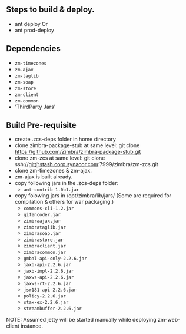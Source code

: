 ## Steps to build & deploy.
 - ant deploy
 Or
 - ant prod-deploy

## Dependencies
- `zm-timezones`
- `zm-ajax`
- `zm-taglib`
- `zm-soap`
- `zm-store`
- `zm-client`
- `zm-common`
- 'ThirdParty Jars'

## Build Pre-requisite
- create .zcs-deps folder in home directory
- clone zimbra-package-stub at same level: git clone https://github.com/Zimbra/zimbra-package-stub.git 
- clone zm-zcs at same level: git clone ssh://git@stash.corp.synacor.com:7999/zimbra/zm-zcs.git 
- clone zm-timezones & zm-ajax.
- zm-ajax is built already.
- copy following jars in the .zcs-deps folder:
    - `ant-contrib-1.0b1.jar`
- copy folowing jars in /opt/zimbra/lib/jars/ (Some are required for compilation & others for war packaging.)
    - `commons-cli-1.2.jar`
    - `gifencoder.jar`
    - `zimbraajax.jar`
    - `zimbrataglib.jar`
    - `zimbrasoap.jar`
	- `zimbrastore.jar`
	- `zimbraclient.jar`
    - `zimbracommon.jar`
    - `gmbal-api-only-2.2.6.jar`
    - `jaxb-api-2.2.6.jar`
    - `jaxb-impl-2.2.6.jar`
    - `jaxws-api-2.2.6.jar`            
    - `jaxws-rt-2.2.6.jar`  
    - `jsr181-api-2.2.6.jar`
    - `policy-2.2.6.jar`
    - `stax-ex-2.2.6.jar`
    - `streambuffer-2.2.6.jar`

NOTE: Assumed jetty will be started manually while deploying zm-web-client instance.